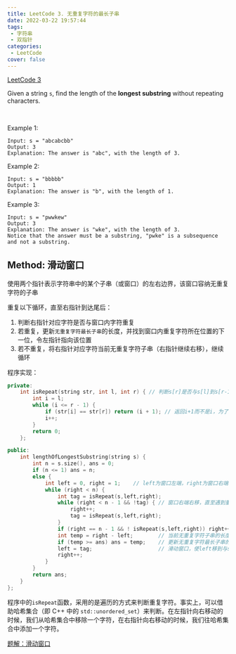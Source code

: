 ```yaml
---
title: LeetCode 3. 无重复字符的最长子串
date: 2022-03-22 19:57:44
tags:
 - 字符串
 - 双指针
categories:
 - LeetCode
cover: false
---
```


[LeetCode 3](https://leetcode-cn.com/problems/longest-substring-without-repeating-characters/)

Given a string `s`, find the length of the **longest substring** without repeating characters.

 

Example 1:

    Input: s = "abcabcbb"
    Output: 3
    Explanation: The answer is "abc", with the length of 3.


Example 2:

    Input: s = "bbbbb"
    Output: 1
    Explanation: The answer is "b", with the length of 1.


Example 3:

    Input: s = "pwwkew"
    Output: 3
    Explanation: The answer is "wke", with the length of 3.
    Notice that the answer must be a substring, "pwke" is a subsequence and not a substring.



## Method: 滑动窗口

使用两个指针表示字符串中的某个子串（或窗口）的左右边界，该窗口容纳无重复字符的子串

重复以下循环，直至右指针到达尾后：
1. 判断右指针对应字符是否与窗口内字符重复
2. 若重复，更新`无重复字符最长子串`的长度，并找到窗口内重复字符所在位置的下一位，令左指针指向该位置
3. 若不重复，将右指针对应字符当前无重复字符子串（右指针继续右移），继续循环

程序实现：
```cpp
private:
    int isRepeat(string str, int l, int r) { // 判断s[r]是否与s[l]到s[r-1]之间的字符重复，输出重复字符所在位置加1，或输出0
        int i = l;
        while (i <= r - 1) {
            if (str[i] == str[r]) return (i + 1); // 返回i+1而不是i，为了避免s[0]与s[r]相同时输出0
            i++;
        }
        return 0;
    };

public:
    int lengthOfLongestSubstring(string s) {
        int n = s.size(), ans = 0;
        if (n <= 1) ans = n;
        else {
            int left = 0, right = 1;    // left为窗口左端，right为窗口右端
            while (right < n) {
                int tag = isRepeat(s,left,right);
                while (right < n - 1 && !tag) { // 窗口右端右移，直至遇到重复字符
                    right++;
                    tag = isRepeat(s,left,right);
                }
                if (right == n - 1 && ! isRepeat(s,left,right)) right++;
                int temp = right - left;        // 当前无重复字符子串的长度
                if (temp >= ans) ans = temp;    // 更新无重复字符最长子串的长度
                left = tag;                     // 滑动窗口，使left移到与s[right]重复字符的下一位（即s[tag]）
                right++;
            }
        }
        return ans;
    }
};
```

程序中的`isRepeat`函数，采用的是遍历的方式来判断重复字符。事实上，可以借助哈希集合（即 C++ 中的 `std::unordered_set`）来判断。在左指针向右移动的时候，我们从哈希集合中移除一个字符，在右指针向右移动的时候，我们往哈希集合中添加一个字符。

[题解：滑动窗口](https://leetcode-cn.com/problems/longest-substring-without-repeating-characters/solution/hua-dong-chuang-kou-by-powcai/)